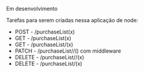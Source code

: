 Em desenvolvimento 


Tarefas para serem criadas nessa aplicação de node: 
- POST - /purchaseList(x)
- GET - /purchaseList(x)
- GET - /purchaseList/<purchaseListId>(x)
- PATCH - /purchaseList/<purchaseListId>/<itemName>() com middleware
- DELETE - /purchaseList/<purchaseListId>/<itemName>(x)
- DELETE - /purchaseList/<purchaseListId>(x)